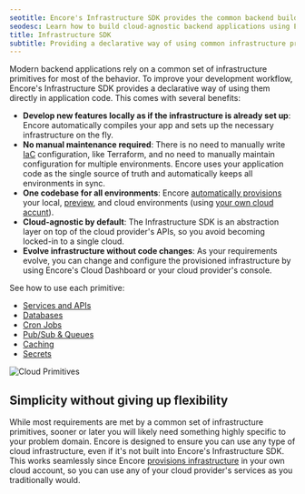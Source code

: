 ```yaml
---
seotitle: Encore's Infrastructure SDK provides the common backend building blocks
seodesc: Learn how to build cloud-agnostic backend applications using Encore's built-in cloud primitives.
title: Infrastructure SDK
subtitle: Providing a declarative way of using common infrastructure primitives
---
```


Modern backend applications rely on a common set of infrastructure primitives for most of the behavior. To improve your development workflow, Encore's Infrastructure SDK provides a declarative way of using them directly in application code. This comes with several benefits:
- **Develop new features locally as if the infrastructure is already set up**: Encore automatically compiles your app and sets up the necessary infrastructure on the fly.
- **No manual maintenance required**: There is no need to manually write [IaC](/resources/infrastructure-as-code) configuration, like Terraform, and no need to manually maintain configuration for multiple environments. Encore uses your application code as the single source of truth and automatically keeps all environments in sync.
- **One codebase for all environments**: Encore [automatically provisions](/docs/deploy/infra) your local, [preview](/docs/deploy/preview-environments), and cloud environments (using [your own cloud accunt](/docs/deploy/own-cloud)).
- **Cloud-agnostic by default**: The Infrastructure SDK is an abstraction layer on top of the cloud provider's APIs, so you avoid becoming locked-in to a single cloud.
- **Evolve infrastructure without code changes**: As your requirements evolve, you can change and configure the provisioned infrastructure by using Encore's Cloud Dashboard or your cloud provider's console.

See how to use each primitive:

- [Services and APIs](/docs/primitives/services-and-apis)
- [Databases](/docs/primitives/databases)
- [Cron Jobs](/docs/primitives/cron-jobs)
- [Pub/Sub & Queues](/docs/primitives/pubsub)
- [Caching](/docs/primitives/caching)
- [Secrets](/docs/primitives/secrets)

<img src="/assets/docs/primitives.png" title="Cloud Primitives" className="noshadow mx-auto d:w-1/2"/>

## Simplicity without giving up flexibility

While most requirements are met by a common set of infrastructure primitives, sooner or later you will likely need something highly specific to your problem domain. Encore is designed to ensure you can use any type of cloud infrastructure, even if it's not built into Encore's Infrastructure SDK. This works seamlessly since Encore [provisions infrastructure](/docs/deploy/infra) in your own cloud account, so you can use any of your cloud provider's services as you traditionally would.
